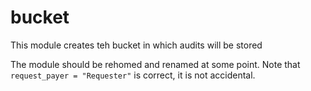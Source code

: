 # bucket

This module creates teh bucket in which audits will be stored


The module should be rehomed and renamed at some point.
Note that ```request_payer = "Requester"```
is correct, it is not accidental.

